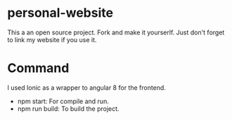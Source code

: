 # personal-website
This a an open source project.
Fork and make it yourserlf. Just don't forget to link my website if you use it.

# Command
I used Ionic as a wrapper to angular 8 for the frontend. 

* npm start: For compile and run.
* npm run build: To build the project.

